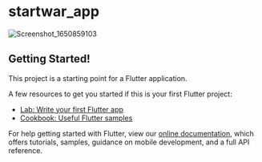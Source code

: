 # startwar_app

![Screenshot_1650859103](https://user-images.githubusercontent.com/100048011/165018649-6e4c83b1-3e05-490a-8b82-e53280c9e60e.png)

## Getting Started!


This project is a starting point for a Flutter application.

A few resources to get you started if this is your first Flutter project:

- [Lab: Write your first Flutter app](https://flutter.dev/docs/get-started/codelab)
- [Cookbook: Useful Flutter samples](https://flutter.dev/docs/cookbook)

For help getting started with Flutter, view our
[online documentation](https://flutter.dev/docs), which offers tutorials,
samples, guidance on mobile development, and a full API reference.
